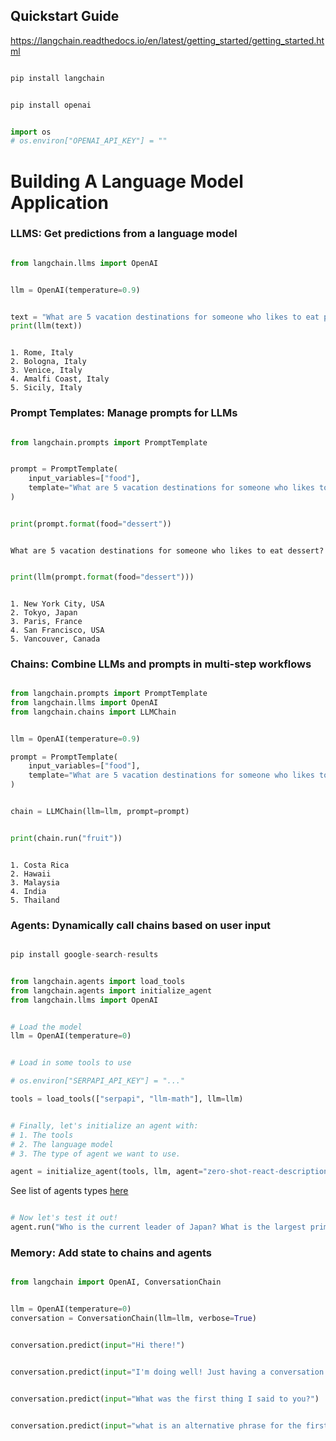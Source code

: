 ## Quickstart Guide
https://langchain.readthedocs.io/en/latest/getting_started/getting_started.html

```python

pip install langchain

```


```python

pip install openai

```

```python

import os
# os.environ["OPENAI_API_KEY"] = ""

```

# Building A Language Model Application
### LLMS: Get predictions from a language model

```python

from langchain.llms import OpenAI

```

```python

llm = OpenAI(temperature=0.9)

```

```python

text = "What are 5 vacation destinations for someone who likes to eat pasta?"
print(llm(text))

```

```

1. Rome, Italy 
2. Bologna, Italy 
3. Venice, Italy
4. Amalfi Coast, Italy
5. Sicily, Italy

```

### Prompt Templates: Manage prompts for LLMs

```python

from langchain.prompts import PromptTemplate

```

```python

prompt = PromptTemplate(
    input_variables=["food"],
    template="What are 5 vacation destinations for someone who likes to eat {food}?",
)

```

```python

print(prompt.format(food="dessert"))

```

```

What are 5 vacation destinations for someone who likes to eat dessert?

```

```python

print(llm(prompt.format(food="dessert")))

```

```

1. New York City, USA
2. Tokyo, Japan
3. Paris, France
4. San Francisco, USA
5. Vancouver, Canada

```

### Chains: Combine LLMs and prompts in multi-step workflows

```python

from langchain.prompts import PromptTemplate
from langchain.llms import OpenAI
from langchain.chains import LLMChain

```

```python

llm = OpenAI(temperature=0.9)

prompt = PromptTemplate(
    input_variables=["food"],
    template="What are 5 vacation destinations for someone who likes to eat {food}?",
)

```

```python

chain = LLMChain(llm=llm, prompt=prompt)

```

```python

print(chain.run("fruit"))

```

```

1. Costa Rica 
2. Hawaii 
3. Malaysia 
4. India 
5. Thailand

```

### Agents: Dynamically call chains based on user input

```python

pip install google-search-results

```

```python

from langchain.agents import load_tools
from langchain.agents import initialize_agent
from langchain.llms import OpenAI

```

```python

# Load the model
llm = OpenAI(temperature=0)

```

```python

# Load in some tools to use

# os.environ["SERPAPI_API_KEY"] = "..."

tools = load_tools(["serpapi", "llm-math"], llm=llm)

```

```python

# Finally, let's initialize an agent with:
# 1. The tools
# 2. The language model
# 3. The type of agent we want to use.

agent = initialize_agent(tools, llm, agent="zero-shot-react-description", verbose=True)

```

See list of agents types [here](https://python.langchain.com/docs/modules/agents/agent_types/)

```python

# Now let's test it out!
agent.run("Who is the current leader of Japan? What is the largest prime number that is smaller than their age?")

```

### Memory: Add state to chains and agents

```python

from langchain import OpenAI, ConversationChain

```

```python

llm = OpenAI(temperature=0)
conversation = ConversationChain(llm=llm, verbose=True)

```

```python

conversation.predict(input="Hi there!")

```


```python

conversation.predict(input="I'm doing well! Just having a conversation with an AI.")

```


```python

conversation.predict(input="What was the first thing I said to you?")

```


```python

conversation.predict(input="what is an alternative phrase for the first thing I said to you?")

```

